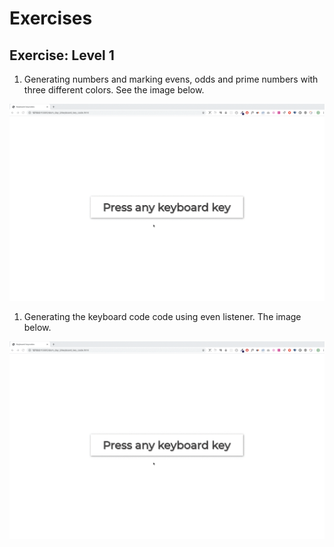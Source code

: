 # Exercises

## Exercise: Level 1

1. Generating numbers and marking evens, odds and prime numbers with three different colors. See the image below.

![Number Generator](./dom_min_project_keycode_day_3.2.gif)

1. Generating the keyboard code code using even listener. The image below.

![Keyboard key](./dom_min_project_keycode_day_3.2.gif)
